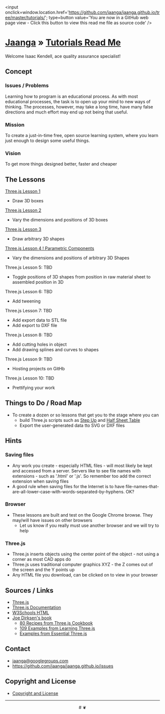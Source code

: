 ﻿<span style=display:none; >[You are now in a GitHub source code view - click this link to view this read me file as a web page]( http://jaanga.github.io/tutorials/ "View file as a web page." ) </span>
<input onclick=window.location.href='https://github.com/jaanga/jaanga.github.io/tree/master/tutorials/'; type=button  value='You are now in a GitHub web page view - Click this button to view this read me file as source code' />

[Jaanga]( http://jaanga.github.io ) »
[Tutorials Read Me]( ./index.html )
===

Welcome Isaac Kendell, ace quality assurance specialist!

<!--
[Template Three.js Draw Things - Demo - Full Screen]( http://jaanga.github.io/cookbook-threejs/templates/template-threejs-draw-things-r1.html )

## <center>Web Page / Source Code</center>

<iframe class=ifr src=http://jaanga.github.io/cookbook-html/templates/code-edit-view/code-edit-view-r2.html#http://jaanga.github.io/cookbook-threejs/templates/template-threejs-draw-things-r1.html width=100% height=600px ></iframe>  
###### _Template Three.js Draw Things - Dev revision - Code Edit View_ /  [Edit full screen]( http://jaanga.github.io/cookbook-html/templates/code-edit-view/code-edit-view-r2.html#http://jaanga.github.io/cookbook-threejs/templates/template-threejs-draw-things-r1.html )
-->

## Concept

### Issues / Problems
<!--

The general format is an adaptation of the ideas developed in Alexander's _et al_ [A Patttern Language]( https://books.google.com/books?id=hwAHmktpk5IC&pg=PR10#v=onepage&q&f=false ) - as sammarized on page 10.

Each pattern describes a problem which occurs over and over again in our environment, and then describes the core of the solution to that problem, in such a way that you can use this solution a million times over, without ever doing it the same way twice.

patterns are descriptions of common problems and proposal for the solutions that can be used repeatedly every time the problem is encountered and producing an different outcome.

-->

Learning how to program is an educational process. 
As with most educational processes, the task is to open up your mind to new ways of thinking.
The processes, however, may take a long time, have many false directions and much effort may end up not being that useful.
 
### Mission
<!-- a statement of a rationale, applicable now as well as in the future -->

To create a just-in-time free, open source learning system, where you learn just enough to design some useful things.

### Vision
<!--  a descriptive picture of a desired future state -->

To get more things designed better, faster and cheaper

## The Lessons

[Three.js Lesson 1]( http://jaanga.github.io/tutorials/threejs-lesson-01/ )

* Draw 3D boxes

[Three.js Lesson 2]( http://jaanga.github.io/tutorials/threejs-lesson-02/ )

* Vary the dimensions and positions of 3D boxes

[Three.js Lesson 3]( http://jaanga.github.io/tutorials/threejs-lesson-03/ )

* Draw arbitrary 3D shapes

[Three.js Lesson 4 ! Parametric Components]( http://jaanga.github.io/tutorials/threejs-lesson-04/ )

* Vary the dimensions and positions of arbitrary 3D Shapes

Three.js Lesson 5: TBD

* Toggle positions of 3D shapes from position in raw material sheet to assembled position in 3D

Three.js Lesson 6: TBD
 
* Add tweening

Three.js Lesson 7: TBD
 
* Add export data to STL file
* Add export to DXF file

Three.js Lesson 8: TBD
 
* Add cutting holes in object
* Add drawing splines and curves to shapes

Three.js Lesson 9: TBD
 
* Hosting projects on GitHb

Three.js Lesson 10: TBD
 
* Prettifying your work




## Things to Do / Road Map

* To create a dozen or so lessons that get you to the stage where you can 
	* build Three.js scripts such as [Step Up]( http://wikihouse.github.io/viewer-experiments/display-wikihouse-stepup1/display-wikihouse-stepup1-r2-phone.html )
and [Half Sheet Table]( http://opendesk.github.io/design-playground/opendesk-half-sheet-table/opendesk-half-sheet-table-app-r3.html )
	* Export the user-generated data tto SVG or DXF files  

## Hints


### Saving files

* Any work you create - especially HTML files - will most likely be kept and accessed from a server. 
Servers like to see file names with extensions - such as '.html' or '.js'. So remember too add the correct extension when saving files
* A good rule when saving files for the Internet is to have file-names-that-are-all-lower-case-with-words-separated-by-hyphens. OK?


### Browser
* These lessons are built and test on the Google Chrome browse. They may/will have issues on other browsers
	* Let us know if you really must use another browser and we will try to help 

### Three.js
* Three.js inserts objects using the center point of the object - not using a corner as most CAD apps do
* Three.js uses traditional computer graphics XYZ - the Z comes out of the screen and the Y points up
* Any HTML file you download, can be clicked on to view in your browser


<!--
## Features


* 1 finger / left button =  rotate
* 2 finger / wheel = zoom in and out
* 3 finger / right button = pan
-->


 
## Sources / Links

* [Three.js]( http://threejs.org )
* [Three.js Documentation]( http://mrdoob.github.io/three.js/docs/ )
* [W3Schools HTML]( http://www.w3schools.com/tags/default.asp )
* [Joe Dirksen's book]( http://www.smartjava.org/content/my-books )
	* [80 Recipes from Three.js Cookbook]( http://www.smartjava.org/content/all-80-recipes-threejs-cookbook-online )
	* [109 Examples from Learning Three.js]( http://www.smartjava.org/content/all-109-examples-my-book-threejs-threejs-version-r63 )
	* [Examples from Essential Three.js]( https://github.com/josdirksen/essential-threejs )


## Contact

* jaanga@googlegroups.com
* https://github.com/jaanga/jaanga.github.io/issues

## Copyright and License

* [Copyright and License]( http://jaanga.github.io/#http://jaanga.github.io/jaanga-copyright-and-mit-license.md ) 

***

<center title="dingbat" >
# <a href=javascript:window.scrollTo(0,0); style=text-decoration:none; >❦</a>
</center>



